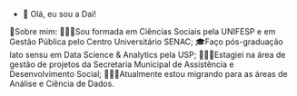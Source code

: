 - 👋 Olá, eu sou a Dai!

💬Sobre mim:
👩🏻‍🎓Sou formada em Ciências Sociais pela UNIFESP e em Gestão Pública pelo Centro Universitário SENAC;
🎓Faço pós-graduação lato sensu em Data Science & Analytics pela USP;
👩🏻‍💼Estagiei na área de gestão de projetos da Secretaria Municipal de Assistência e Desenvolvimento Social;
👩🏻‍💻Atualmente estou migrando para as áreas de Análise e Ciência de Dados.

<!---
daidubiella/daidubiella is a ✨ special ✨ repository because its `README.md` (this file) appears on your GitHub profile.
You can click the Preview link to take a look at your changes.
--->
